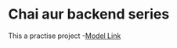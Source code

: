 # Chai aur backend series

This a practise project
-[Model Link](https://app.eraser.io/workspace/YtPqZ1VogxGy1jzIDkzj)

